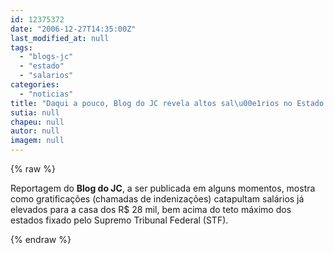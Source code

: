 ```yaml
---
id: 12375372
date: "2006-12-27T14:35:00Z"
last_modified_at: null
tags:
  - "blogs-jc"
  - "estado"
  - "salarios"
categories:
  - "noticias"
title: "Daqui a pouco, Blog do JC revela altos sal\u00e1rios no Estado.  Gratifica\u00e7\u00f5es elevam sal\u00e1rios para R$ 28,5 mil"
sutia: null
chapeu: null
autor: null
imagem: null
---
```

{% raw %}
<p><P>Reportagem do <STRONG>Blog do JC</STRONG>, a ser publicada em alguns momentos, mostra como gratificações (chamadas de indenizações) catapultam salários já elevados para a casa dos R$ 28 mil, bem acima do teto máximo dos estados fixado pelo Supremo Tribunal Federal (STF).</P> </p>
{% endraw %}